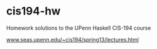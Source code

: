 # cis194-hw
Homework solutions to the UPenn Haskell CIS-194 course

www.seas.upenn.edu/~cis194/spring13/lectures.html
